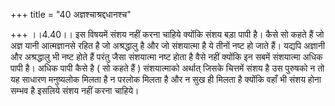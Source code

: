 +++
title = "40 अज्ञश्चाश्रद्दधानश्च"

+++
।।4.40।। इस विषयमें संशय नहीं करना चाहिये क्योंकि संशय बड़ा पापी है। कैसे
सो कहते हैं जो अज्ञ यानी आत्मज्ञानसे रहित है जो अश्रद्धालु है और जो
संशयात्मा है ये तीनों नष्ट हो जाते हैं। यद्यपि अज्ञानी और अश्रद्धालु भी
नष्ट होते हैं परंतु जैसा संशयात्मा नष्ट होता है वैसे नहीं क्योंकि इन
सबमें संशयात्मा अधिक पापी है। अधिक पापी कैसे है ( सो कहते हैं )
संशयात्माको अर्थात् जिसके चित्तमें संशय है उस पुरुषको न तो यह साधारण
मनुष्यलोक मिलता है न परलोक मिलता है और न सुख ही मिलता है क्योंकि वहाँ भी
संशय होना सम्भव है इसलिये संशय नहीं करना चाहिये।
